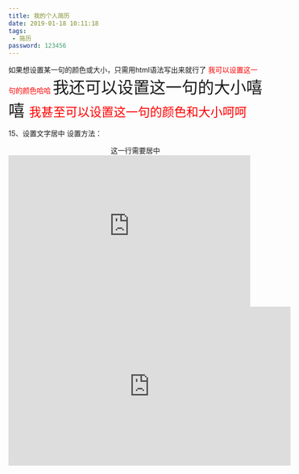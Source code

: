 ```yaml
---
title: 我的个人简历
date: 2019-01-18 10:11:18
tags:
 - 简历
password: 123456
---
```


如果想设置某一句的颜色或大小，只需用html语法写出来就行了
<font color="#FF0000"> 我可以设置这一句的颜色哈哈 </font> 
<font size=6> 我还可以设置这一句的大小嘻嘻 </font> 
<font size=5 color="#FF0000"> 我甚至可以设置这一句的颜色和大小呵呵</font>
<!--more--> 
15、设置文字居中
设置方法：

<center>这一行需要居中</center>
<embed type="video/mp4" allowscriptaccess="always" allowfullscreen="true" wmode="transparent" quality="high" height="300" width="480" src="http://pkyddcyaj.bkt.clouddn.com/5583358fef3daeb3a415ea94b1792990.mp4"/>

<iframe width="560" height="315" src="http://pkyddcyaj.bkt.clouddn.com/5583358fef3daeb3a415ea94b1792990.mp4" frameborder="0" allowfullscreen></iframe>
<!--more--> 